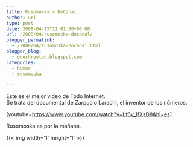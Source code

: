 ```yaml
---
title: Rusomoska – DoCanal
author: uri
type: post
date: 2008-04-15T11:01:00+00:00
url: /2008/04/rusomoska-docanal/
blogger_permalink:
  - /2008/04/rusomoska-docanal.html
blogger_blog:
  - enochrooted.blogspot.com
categories:
  - humor
  - rusomoska

---
```

Este es el mejor vídeo de Todo Internet.  
Se trata del documental de Zarpucio Larachi, el inventor de los números.

[youtube=https://www.youtube.com/watch?v=Lf6v_1fXsD8&hl=es]

Rusomoska es por la mañana. 

<div class="blogger-post-footer">
  {{< img width='1' height='1' >}}
</div>